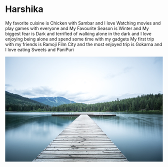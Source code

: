 # Harshika
My favorite cuisine is Chicken with Sambar and I love Watching movies and play games with everyone and My Favourite Season is Winter and My biggest fear is Dark and terrified of walking alone in the dark and I love enjoying being alone and spend some time with my gadgets My first trip with my friends is Ramoji Film City and the most enjoyed trip is Gokarna and I love eating Sweets and PaniPuri


 ![Sample image](Ocean.jpg)